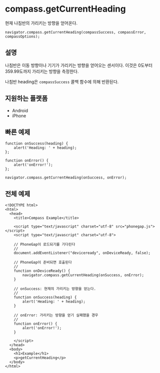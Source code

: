 compass.getCurrentHeading
=========================

현재 나침반의 가리키는 방향을 얻어온다.

    navigator.compass.getCurrentHeading(compassSuccess, compassError, compassOptions);

설명
-----------

나침반은 이동 방향이나 기기가 가리키는 방향을 얻어오는 센서이다. 이것은 0도부터 359.99도까지 가리키는 방향을 측정한다.

나침반 heading은 `compassSuccess` 콜백 함수에 의해 반환된다. 

지원하는 플랫폼
-------------------

- Android
- iPhone

빠른 예제
-------------

    function onSuccess(heading) {
        alert('Heading: ' + heading);
    };

    function onError() {
        alert('onError!');
    };

    navigator.compass.getCurrentHeading(onSuccess, onError);

전체 예제
------------

    <!DOCTYPE html>
    <html>
      <head>
        <title>Compass Example</title>

        <script type="text/javascript" charset="utf-8" src="phonegap.js"></script>
        <script type="text/javascript" charset="utf-8">

        // PhoneGap이 로드되기를 기다린다
        //
        document.addEventListener("deviceready", onDeviceReady, false);

        // PhoneGap이 준비되면 호출된다
        //
        function onDeviceReady() {
            navigator.compass.getCurrentHeading(onSuccess, onError);
        }
    
        // onSuccess: 현재의 가리키는 방향을 얻는다.
        //
        function onSuccess(heading) {
            alert('Heading: ' + heading);
        }
    
        // onError: 가리키는 방향을 얻기 실패했을 경우
        //
        function onError() {
            alert('onError!');
        }

        </script>
      </head>
      <body>
        <h1>Example</h1>
        <p>getCurrentHeading</p>
      </body>
    </html>
    

